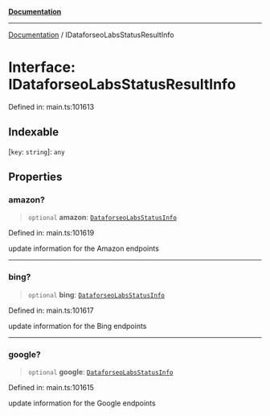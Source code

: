 [**Documentation**](../README.md)

***

[Documentation](../README.md) / IDataforseoLabsStatusResultInfo

# Interface: IDataforseoLabsStatusResultInfo

Defined in: main.ts:101613

## Indexable

\[`key`: `string`\]: `any`

## Properties

### amazon?

> `optional` **amazon**: [`DataforseoLabsStatusInfo`](../classes/DataforseoLabsStatusInfo.md)

Defined in: main.ts:101619

update information for the Amazon endpoints

***

### bing?

> `optional` **bing**: [`DataforseoLabsStatusInfo`](../classes/DataforseoLabsStatusInfo.md)

Defined in: main.ts:101617

update information for the Bing endpoints

***

### google?

> `optional` **google**: [`DataforseoLabsStatusInfo`](../classes/DataforseoLabsStatusInfo.md)

Defined in: main.ts:101615

update information for the Google endpoints
